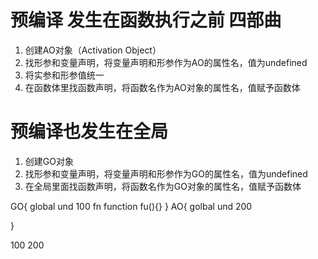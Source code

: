 # 预编译 发生在函数执行之前 四部曲
1. 创建AO对象（Activation Object）
2. 找形参和变量声明，将变量声明和形参作为AO的属性名，值为undefined
3. 将实参和形参值统一
4. 在函数体里找函数声明，将函数名作为AO对象的属性名，值赋予函数体


# 预编译也发生在全局
1. 创建GO对象
2. 找形参和变量声明，将变量声明和形参作为GO的属性名，值为undefined
3. 在全局里面找函数声明，将函数名作为GO对象的属性名，值赋予函数体


GO{
  global und  100 
  fn function fu(){}
}
AO{
  golbal und 200

}

100
200
